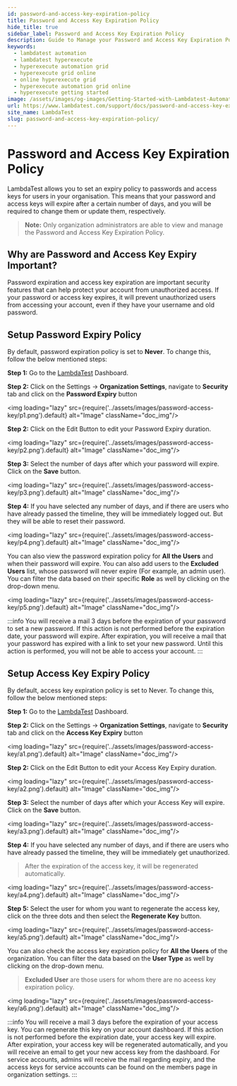 ```yaml
---
id: password-and-access-key-expiration-policy
title: Password and Access Key Expiration Policy
hide_title: true
sidebar_label: Password and Access Key Expiration Policy
description: Guide to Manage your Password and Access Key Expiration Policies.
keywords:
  - lambdatest automation
  - lambdatest hyperexecute
  - hyperexecute automation grid
  - hyperexecute grid online
  - online hyperexecute grid
  - hyperexecute automation grid online
  - hyperexecute getting started
image: /assets/images/og-images/Getting-Started-with-Lambdatest-Automation.jpg
url: https://www.lambdatest.com/support/docs/password-and-access-key-expiration-policy/
site_name: LambdaTest
slug: password-and-access-key-expiration-policy/
---
```


<script type="application/ld+json"
      dangerouslySetInnerHTML={{ __html: JSON.stringify({
       "@context": "https://schema.org",
        "@type": "BreadcrumbList",
        "itemListElement": [{
          "@type": "ListItem",
          "position": 1,
          "name": "Home",
          "item": "https://www.lambdatest.com"
        },{
          "@type": "ListItem",
          "position": 2,
          "name": "Support",
          "item": "https://www.lambdatest.com/support/docs/"
        },{
          "@type": "ListItem",
          "position": 3,
          "name": "Password and Access Key Expiration Policy",
          "item": "https://www.lambdatest.com/support/docs/password-and-access-key-expiration-policy/"
        }]
      })
    }}
></script>

# Password and Access Key Expiration Policy

LambdaTest allows you to set an expiry policy to passwords and access keys for users in your organisation. This means that your password and access keys will expire after a certain number of days, and you will be required to change them or update them, respectively.

> **Note:** Only organization administrators are able to view and manage the Password and Access Key Expiration Policy.

## Why are Password and Access Key Expiry Important?

Password expiration and access key expiration are important security features that can help protect your account from unauthorized access. If your password or access key expires, it will prevent unauthorized users from accessing your account, even if they have your username and old password.

## Setup Password Expiry Policy

By default, password expiration policy is set to **Never**. To change this, follow the below mentioned steps:

**Step 1:** Go to the [LambdaTest](https://accounts.lambdatest.com/dashboard) Dashboard.

**Step 2:** Click on the Settings -> **Organization Settings**, navigate to **Security** tab and click on the **Password Expiry** button

<img loading="lazy" src={require('../assets/images/password-access-key/p1.png').default} alt="Image"  className="doc_img"/>

**Step 2:** Click on the Edit Button to edit your Password Expiry duration.

<img loading="lazy" src={require('../assets/images/password-access-key/p2.png').default} alt="Image"  className="doc_img"/>

**Step 3:** Select the number of days after which your password will expire. Click on the **Save** button.

<img loading="lazy" src={require('../assets/images/password-access-key/p3.png').default} alt="Image"  className="doc_img"/>

**Step 4:** If you have selected any number of days, and if there are users who have already passed the timeline, they will be immediately logged out. But they will be able to reset their password.

<img loading="lazy" src={require('../assets/images/password-access-key/p4.png').default} alt="Image"  className="doc_img"/>

You can also view the password expiration policy for **All the Users** and when their password will expire. You can also add users to the **Excluded Users** list, whose password will never expire (For example, an admin user). You can filter the data based on their specific **Role** as well by clicking on the drop-down menu.

<img loading="lazy" src={require('../assets/images/password-access-key/p5.png').default} alt="Image"  className="doc_img"/>

:::info
You will receive a mail 3 days before the expiration of your password to set a new password. If this action is not performed before the expiration date, your password will expire. After expiration, you will receive a mail that your password has expired with a link to set your new password. Until this action is performed, you will not be able to access your account.
:::


## Setup Access Key Expiry Policy

By default, access key expiration policy is set to Never. To change this, follow the below mentioned steps:

**Step 1:** Go to the [LambdaTest](https://accounts.lambdatest.com/dashboard) Dashboard.

**Step 2:** Click on the Settings -> **Organization Settings**, navigate to **Security** tab and click on the **Access Key Expiry** button

<img loading="lazy" src={require('../assets/images/password-access-key/a1.png').default} alt="Image"  className="doc_img"/>

**Step 2:** Click on the Edit Button to edit your Access Key Expiry duration.

<img loading="lazy" src={require('../assets/images/password-access-key/a2.png').default} alt="Image"  className="doc_img"/>

**Step 3:** Select the number of days after which your Access Key will expire. Click on the **Save** button.

<img loading="lazy" src={require('../assets/images/password-access-key/a3.png').default} alt="Image"  className="doc_img"/>

**Step 4:** If you have selected any number of days, and if there are users who have already passed the timeline, they will be immediately get unauthorized.

> After the expiration of the access key, it will be regenerated automatically.

<img loading="lazy" src={require('../assets/images/password-access-key/a4.png').default} alt="Image"  className="doc_img"/>

**Step 5:** Select the user for whom you want to regenerate the access key, click on the three dots and then select the **Regenerate Key** button.

<img loading="lazy" src={require('../assets/images/password-access-key/a5.png').default} alt="Image"  className="doc_img"/>

You can also check the access key expiration policy for **All the Users** of the organization. You can filter the data based on the **User Type** as well by clicking on the drop-down menu.

> **Excluded User** are those users for whom there are no aceess key expiration policy.

<img loading="lazy" src={require('../assets/images/password-access-key/a6.png').default} alt="Image"  className="doc_img"/>

:::info
You will receive a mail 3 days before the expiration of your access key. You can regenerate this key on your account dashboard. If this action is not performed before the expiration date, your access key will expire. After expiration, your access key will be regenerated automatically, and you will receive an email to get your new access key from the dashboard. For service accounts, admins will receive the mail regarding expiry, and the access keys for service accounts can be found on the members page in organization settings.
:::
